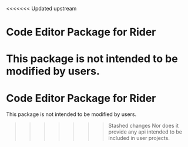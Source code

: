 <<<<<<< Updated upstream
# Code Editor Package for Rider

This package is not intended to be modified by users.
=======
# Code Editor Package for Rider

This package is not intended to be modified by users.
>>>>>>> Stashed changes
Nor does it provide any api intended to be included in user projects.